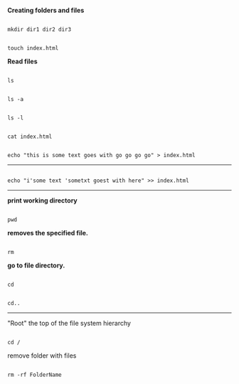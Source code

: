 
**Creating folders and files**

```

mkdir dir1 dir2 dir3

```

```

touch index.html

```

**Read files**

```

ls

```

```

ls -a

```

```

ls -l

```


```

cat index.html

```

```

echo "this is some text goes with go go go go" > index.html

```

<hr>

```

echo "i'some text 'sometxt goest with here" >> index.html

``` 

<hr>

**print working directory**

```

pwd

```

**removes the specified file.**

```

rm

```

**go to file directory.**

```

cd

```

```

cd..

```

<hr>

<p>
"Root" the top of the file system hierarchy
</p>

```

cd /

```

<p>remove folder with files</p>

```

rm -rf FolderName

```
